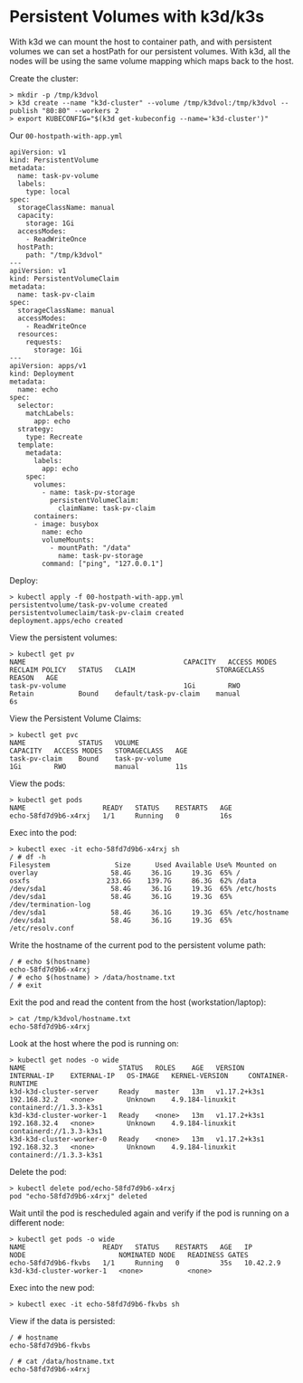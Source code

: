 # Persistent Volumes with k3d/k3s

With k3d we can mount the host to container path, and with persistent volumes we can set a hostPath for our persistent volumes. With k3d, all the nodes will be using the same volume mapping which maps back to the host.

Create the cluster:

```
> mkdir -p /tmp/k3dvol
> k3d create --name "k3d-cluster" --volume /tmp/k3dvol:/tmp/k3dvol --publish "80:80" --workers 2
> export KUBECONFIG="$(k3d get-kubeconfig --name='k3d-cluster')"
```

Our `00-hostpath-with-app.yml`

```
apiVersion: v1
kind: PersistentVolume
metadata:
  name: task-pv-volume
  labels:
    type: local
spec:
  storageClassName: manual
  capacity:
    storage: 1Gi
  accessModes:
    - ReadWriteOnce
  hostPath:
    path: "/tmp/k3dvol"
---
apiVersion: v1
kind: PersistentVolumeClaim
metadata:
  name: task-pv-claim
spec:
  storageClassName: manual
  accessModes:
    - ReadWriteOnce
  resources:
    requests:
      storage: 1Gi
---
apiVersion: apps/v1
kind: Deployment
metadata:
  name: echo
spec:
  selector:
    matchLabels:
      app: echo
  strategy:
    type: Recreate
  template:
    metadata:
      labels:
        app: echo
    spec:
      volumes:
        - name: task-pv-storage
          persistentVolumeClaim:
            claimName: task-pv-claim
      containers:
      - image: busybox
        name: echo
        volumeMounts:
          - mountPath: "/data"
            name: task-pv-storage
        command: ["ping", "127.0.0.1"]
```

Deploy:

```
> kubectl apply -f 00-hostpath-with-app.yml
persistentvolume/task-pv-volume created
persistentvolumeclaim/task-pv-claim created
deployment.apps/echo created
```

View the persistent volumes:

```
> kubectl get pv
NAME                                       CAPACITY   ACCESS MODES   RECLAIM POLICY   STATUS   CLAIM                    STORAGECLASS   REASON   AGE
task-pv-volume                             1Gi        RWO            Retain           Bound    default/task-pv-claim    manual                  6s
```

View the Persistent Volume Claims:

```
> kubectl get pvc
NAME             STATUS   VOLUME                                     CAPACITY   ACCESS MODES   STORAGECLASS   AGE
task-pv-claim    Bound    task-pv-volume                             1Gi        RWO            manual         11s
```

View the pods:

```
> kubectl get pods
NAME                   READY   STATUS    RESTARTS   AGE
echo-58fd7d9b6-x4rxj   1/1     Running   0          16s
```

Exec into the pod:

```
> kubectl exec -it echo-58fd7d9b6-x4rxj sh
/ # df -h
Filesystem                Size      Used Available Use% Mounted on
overlay                  58.4G     36.1G     19.3G  65% /
osxfs                   233.6G    139.7G     86.3G  62% /data
/dev/sda1                58.4G     36.1G     19.3G  65% /etc/hosts
/dev/sda1                58.4G     36.1G     19.3G  65% /dev/termination-log
/dev/sda1                58.4G     36.1G     19.3G  65% /etc/hostname
/dev/sda1                58.4G     36.1G     19.3G  65% /etc/resolv.conf
```

Write the hostname of the current pod to the persistent volume path:

```
/ # echo $(hostname)
echo-58fd7d9b6-x4rxj
/ # echo $(hostname) > /data/hostname.txt
/ # exit
```

Exit the pod and read the content from the host (workstation/laptop):

```
> cat /tmp/k3dvol/hostname.txt
echo-58fd7d9b6-x4rxj
```

Look at the host where the pod is running on:

```
> kubectl get nodes -o wide
NAME                       STATUS   ROLES    AGE   VERSION        INTERNAL-IP    EXTERNAL-IP   OS-IMAGE   KERNEL-VERSION     CONTAINER-RUNTIME
k3d-k3d-cluster-server     Ready    master   13m   v1.17.2+k3s1   192.168.32.2   <none>        Unknown    4.9.184-linuxkit   containerd://1.3.3-k3s1
k3d-k3d-cluster-worker-1   Ready    <none>   13m   v1.17.2+k3s1   192.168.32.4   <none>        Unknown    4.9.184-linuxkit   containerd://1.3.3-k3s1
k3d-k3d-cluster-worker-0   Ready    <none>   13m   v1.17.2+k3s1   192.168.32.3   <none>        Unknown    4.9.184-linuxkit   containerd://1.3.3-k3s1
```

Delete the pod:

```
> kubectl delete pod/echo-58fd7d9b6-x4rxj
pod "echo-58fd7d9b6-x4rxj" deleted
```

Wait until the pod is rescheduled again and verify if the pod is running on a different node:

```
> kubectl get pods -o wide
NAME                   READY   STATUS    RESTARTS   AGE   IP          NODE                       NOMINATED NODE   READINESS GATES
echo-58fd7d9b6-fkvbs   1/1     Running   0          35s   10.42.2.9   k3d-k3d-cluster-worker-1   <none>           <none>
```

Exec into the new pod:

```
> kubectl exec -it echo-58fd7d9b6-fkvbs sh
```

View if the data is persisted:

```
/ # hostname
echo-58fd7d9b6-fkvbs

/ # cat /data/hostname.txt
echo-58fd7d9b6-x4rxj
```
